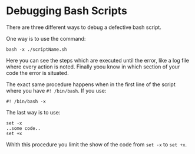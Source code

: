 # Debugging Bash Scripts #
There are three different ways to debug a defective bash script.

One way is to use the command:

```
bash -x ./scriptName.sh
```

Here you can see the steps which are executed until the error, like a log file where every action is noted.
Finally yoou know in which section of your code the error is situated.

The exact same procedure happens when in the first line of the script where you have `#! /bin/bash`. If you use:

```
#! /bin/bash -x
```

The last way is to use:

```
set -x
..some code..
set +x
```

Whith this procedure you limit the show of the code from `set -x` to `set +x`.